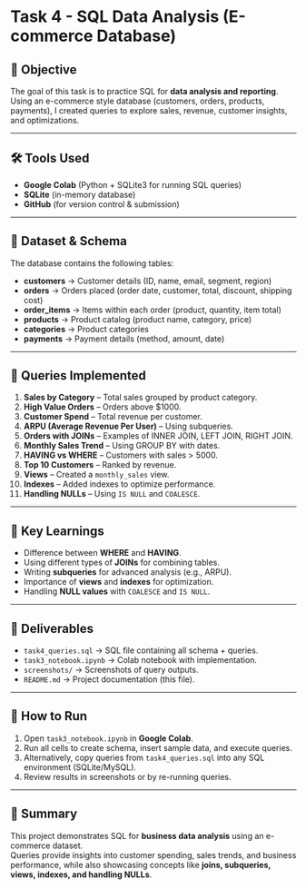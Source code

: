 
# Task 4 - SQL Data Analysis (E-commerce Database)

## 🎯 Objective
The goal of this task is to practice SQL for **data analysis and reporting**.  
Using an e-commerce style database (customers, orders, products, payments), I created queries to explore sales, revenue, customer insights, and optimizations.

---

## 🛠️ Tools Used
- **Google Colab** (Python + SQLite3 for running SQL queries)
- **SQLite** (in-memory database)
- **GitHub** (for version control & submission)

---

## 📂 Dataset & Schema
The database contains the following tables:
- **customers** → Customer details (ID, name, email, segment, region)  
- **orders** → Orders placed (order date, customer, total, discount, shipping cost)  
- **order_items** → Items within each order (product, quantity, item total)  
- **products** → Product catalog (product name, category, price)  
- **categories** → Product categories  
- **payments** → Payment details (method, amount, date)

---

## 🧾 Queries Implemented
1. **Sales by Category** – Total sales grouped by product category.  
2. **High Value Orders** – Orders above $1000.  
3. **Customer Spend** – Total revenue per customer.  
4. **ARPU (Average Revenue Per User)** – Using subqueries.  
5. **Orders with JOINs** – Examples of INNER JOIN, LEFT JOIN, RIGHT JOIN.  
6. **Monthly Sales Trend** – Using GROUP BY with dates.  
7. **HAVING vs WHERE** – Customers with sales > 5000.  
8. **Top 10 Customers** – Ranked by revenue.  
9. **Views** – Created a `monthly_sales` view.  
10. **Indexes** – Added indexes to optimize performance.  
11. **Handling NULLs** – Using `IS NULL` and `COALESCE`.

---

## 🔑 Key Learnings
- Difference between **WHERE** and **HAVING**.  
- Using different types of **JOINs** for combining tables.  
- Writing **subqueries** for advanced analysis (e.g., ARPU).  
- Importance of **views** and **indexes** for optimization.  
- Handling **NULL values** with `COALESCE` and `IS NULL`.  

---

## 📂 Deliverables
- `task4_queries.sql` → SQL file containing all schema + queries.  
- `task3_notebook.ipynb` → Colab notebook with implementation.  
- `screenshots/` → Screenshots of query outputs.  
- `README.md` → Project documentation (this file).  

---

## 🚀 How to Run
1. Open `task3_notebook.ipynb` in **Google Colab**.  
2. Run all cells to create schema, insert sample data, and execute queries.  
3. Alternatively, copy queries from `task4_queries.sql` into any SQL environment (SQLite/MySQL).  
4. Review results in screenshots or by re-running queries.

---

## 📌 Summary
This project demonstrates SQL for **business data analysis** using an e-commerce dataset.  
Queries provide insights into customer spending, sales trends, and business performance, while also showcasing concepts like **joins, subqueries, views, indexes, and handling NULLs**.
